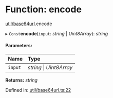 # Function: encode

[util/base64url](../modules/util_base64url.md).encode

▸ `Const`**encode**(`input`: *string* \| *Uint8Array*): *string*

#### Parameters:

Name | Type |
:------ | :------ |
`input` | *string* \| *Uint8Array* |

**Returns:** *string*

Defined in: [util/base64url.ts:22](https://github.com/panva/jose/blob/v3.11.3/src/util/base64url.ts#L22)
